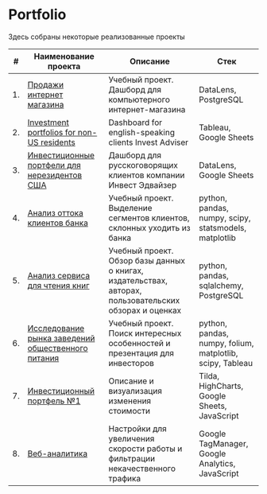 # Portfolio

Здесь собраны некоторые реализованные проекты

| #    | Наименование проекта                | Описание                                                     | Стек                                                         |
| ---- | ------------------------------------------------------------ | ------------------------------------------------------------ | ------------------------------------------------------------ |
| 1.   | [Продажи интернет магазина](https://datalens.yandex/sobjbq3gy554e) | Учебный проект. <br/>Дашборд для компьютерного интернет-магазина | DataLens, PostgreSQL |
| 2.   | [Investment portfolios for non-US residents](https://public.tableau.com/app/profile/alex.slobodskoj/viz/Investmentportfoliosfornon-USresidents/portfolios) | Dashboard for english-speaking clients Invest Adviser | Tableau, Google Sheets |
| 3.   | [Инвестиционные портфели для нерезидентов США](https://datalens.yandex/ifh6gonzmke44) | Дашборд для русскоговорящих клиентов компании Инвест Эдвайзер | DataLens, Google Sheets |
| 4.   | [Анализ оттока клиентов банка](https://github.com/AlexSlobodskoj/Projects/blob/main/Bank_Churn/bank_churn.ipynb) | Учебный проект. <br/>Выделение сегментов клиентов, склонных уходить из банка | python, pandas, numpy, scipy, statsmodels, matplotlib |
| 5.   | [Анализ сервиса для чтения книг](https://github.com/AlexSlobodskoj/Projects/blob/main/Book_Service/book_service.ipynb) | Учебный проект. <br/>Обзор базы данных о книгах, издательствах, авторах, пользовательских обзорах и оценках | python, pandas, sqlalchemy, PostgreSQL |
| 6.   | [Исследование рынка заведений общественного питания](https://github.com/AlexSlobodskoj/Projects/tree/main/Food_places_Moscow) | Учебный проект. <br/>Поиск интересных особенностей и презентация для инвесторов | python, pandas, numpy, folium, matplotlib, scipy, Tableau |
| 7.   | [Инвестиционный портфель №1](https://invest-adviser.com/investments/portfolio1) | Описание и визуализация изменения стоимости | Tilda, HighCharts, Google Sheets, JavaScript |
| 8.   | [Веб-аналитика](https://github.com/AlexSlobodskoj/Projects/tree/main/TagManager) | Настройки для увеличения скорости работы и фильтрации некачественного трафика |Google TagManager, Google Analytics, JavaScript |

